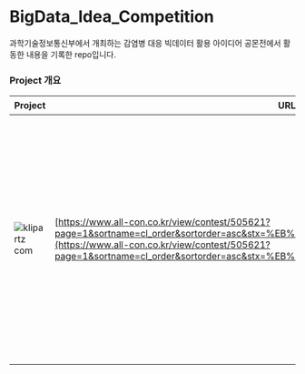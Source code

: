 # BigData_Idea_Competition
과학기술정보통신부에서 개최하는 감염병 대응 빅데이터 활용 아이디어 공몬전에서 활동한 내용을 기록한 repo입니다.

### Project 개요
| Project | URL | 개요 |
| --- | --- | --- |
| ![klipartz com](https://github.com/Dae-yangKim/BigData_Idea_Competition/assets/102850893/f2719e7a-c953-489e-9076-a6907b2d776e) | [https://www.all-con.co.kr/view/contest/505621?page=1&sortname=cl_order&sortorder=asc&stx=%EB%B9%85%EB%8D%B0%EC%9D%B4%ED%84%B0](https://www.all-con.co.kr/view/contest/505621?page=1&sortname=cl_order&sortorder=asc&stx=%EB%B9%85%EB%8D%B0%EC%9D%B4%ED%84%B0) | 과학기술정보통신부에서 주최한 "감염병 대응 빅데이터 활용 아이디어 공모전"입니다.

